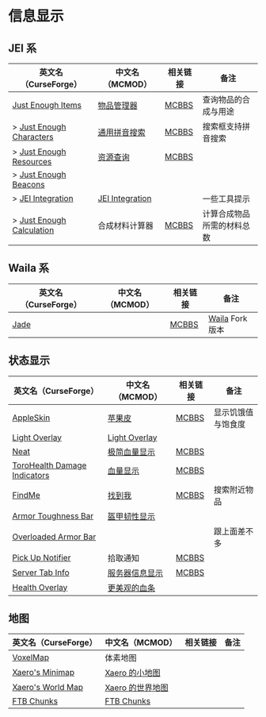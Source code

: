# 信息显示

## JEI 系

| 英文名（CurseForge）                                                                              | 中文名（MCMOD）                                         | 相关链接                                              | 备注                       |
| ------------------------------------------------------------------------------------------------- | ------------------------------------------------------- | ----------------------------------------------------- | -------------------------- |
| [Just Enough Items](https://www.curseforge.com/minecraft/mc-mods/jei)                             | [物品管理器](https://www.mcmod.cn/class/459.html)       | [MCBBS](https://www.mcbbs.net/thread-660463-1-1.html) | 查询物品的合成与用途       |
| > [Just Enough Characters](https://www.curseforge.com/minecraft/mc-mods/just-enough-characters)   | [通用拼音搜索](https://www.mcmod.cn/class/840.html)     | [MCBBS](https://www.mcbbs.net/thread-639271-1-1.html) | 搜索框支持拼音搜索         |
| > [Just Enough Resources](https://www.curseforge.com/minecraft/mc-mods/just-enough-resources-jer) | [资源查询](https://www.mcmod.cn/class/855.html)         | [MCBBS](https://www.mcbbs.net/thread-808282-1-1.html) |                            |
| > [Just Enough Beacons](https://www.curseforge.com/minecraft/mc-mods/just-enough-beacons)         |                                                         |                                                       |                            |
| > [JEI Integration](https://www.curseforge.com/minecraft/mc-mods/jei-integration)                 | [JEI Integration](https://www.mcmod.cn/class/2077.html) |                                                       | 一些工具提示               |
| > [Just Enough Calculation](https://www.curseforge.com/minecraft/mc-mods/just-enough-calculation) | 合成材料计算器                                          | [MCBBS](https://www.mcbbs.net/thread-561503-1-1.html) | 计算合成物品所需的材料总数 |

## Waila 系

| 英文名（CurseForge）                                      | 中文名（MCMOD） | 相关链接                                              | 备注                                                                  |
| --------------------------------------------------------- | --------------- | ----------------------------------------------------- | --------------------------------------------------------------------- |
| [Jade](https://www.curseforge.com/minecraft/mc-mods/jade) |                 | [MCBBS](https://www.mcbbs.net/thread-874937-1-1.html) | [Waila](https://www.curseforge.com/minecraft/mc-mods/waila) Fork 版本 |

## 状态显示

| 英文名（CurseForge）                                                                                      | 中文名（MCMOD）                                        | 相关链接                                               | 备注               |
| --------------------------------------------------------------------------------------------------------- | ------------------------------------------------------ | ------------------------------------------------------ | ------------------ |
| [AppleSkin](https://www.curseforge.com/minecraft/mc-mods/appleskin)                                       | [苹果皮](https://www.mcmod.cn/class/744.html)          | [MCBBS](https://www.mcbbs.net/thread-808144-1-1.html)  | 显示饥饿值与饱食度 |
| [Light Overlay](https://www.curseforge.com/minecraft/mc-mods/light-overlay)                               | [Light Overlay](https://www.mcmod.cn/class/3049.html)  |                                                        |                    |
| [Neat](https://www.curseforge.com/minecraft/mc-mods/neat)                                                 | [极简血量显示](https://www.mcmod.cn/class/619.html)    | [MCBBS](https://www.mcbbs.net/thread-938958-1-1.html)  |                    |
| [ToroHealth Damage Indicators](https://www.curseforge.com/minecraft/mc-mods/torohealth-damage-indicators) | [血量显示](https://www.mcmod.cn/class/1015.html)       | [MCBBS](https://www.mcbbs.net/thread-628833-1-1.html)  |                    |
| [FindMe](https://www.curseforge.com/minecraft/mc-mods/findme)                                             | [找到我](https://www.mcmod.cn/class/2156.html)         | [MCBBS](https://www.mcbbs.net/thread-790741-1-1.html)  | 搜索附近物品       |
| [Armor Toughness Bar](https://www.curseforge.com/minecraft/mc-mods/armor-toughness-bar)                   | [盔甲韧性显示](https://www.mcmod.cn/class/2964.html)   |                                                        |                    |
| [Overloaded Armor Bar](https://www.curseforge.com/minecraft/mc-mods/overloaded-armor-bar)                 |                                                        |                                                        | 跟上面差不多       |
| [Pick Up Notifier](https://www.curseforge.com/minecraft/mc-mods/pick-up-notifier)                         | 拾取通知                                               | [MCBBS](https://www.mcbbs.net/thread-1123313-1-1.html) |                    |
| [Server Tab Info](https://www.curseforge.com/minecraft/mc-mods/server-tab-info)                           | [服务器信息显示](https://www.mcmod.cn/class/2717.html) | [MCBBS](https://www.mcbbs.net/thread-790756-1-1.html)  |                    |
| [Health Overlay](https://www.curseforge.com/minecraft/mc-mods/health-overlay)                             | [更美观的血条](https://www.mcmod.cn/class/1871.html)   |                                                        |                    |

## 地图

| 英文名（CurseForge）                                                               | 中文名（MCMOD）                                          | 相关链接 | 备注 |
| ---------------------------------------------------------------------------------- | -------------------------------------------------------- | -------- | ---- |
| [VoxelMap](https://www.curseforge.com/minecraft/mc-mods/voxelmap)                  | 体素地图                                                 |          |      |
| [Xaero's Minimap](https://www.curseforge.com/minecraft/mc-mods/xaeros-minimap)     | [Xaero 的小地图](https://www.mcmod.cn/class/1701.html)   |          |      |
| [Xaero's World Map](https://www.curseforge.com/minecraft/mc-mods/xaeros-world-map) | [Xaero 的世界地图](https://www.mcmod.cn/class/1483.html) |          |      |
| [FTB Chunks](https://www.curseforge.com/minecraft/mc-mods/ftb-chunks)              | [FTB Chunks](https://www.mcmod.cn/class/3201.html)       |          |      |
